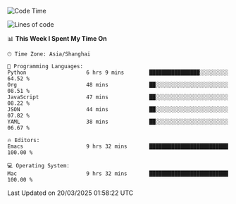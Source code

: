 <!--START_SECTION:waka-->
![Code Time](http://img.shields.io/badge/Code%20Time-2%2C581%20hrs%205%20mins-blue)

![Lines of code](https://img.shields.io/badge/From%20Hello%20World%20I%27ve%20Written-335.3%20thousand%20lines%20of%20code-blue)

📊 **This Week I Spent My Time On** 

```text
🕑︎ Time Zone: Asia/Shanghai

💬 Programming Languages: 
Python                   6 hrs 9 mins        ████████████████░░░░░░░░░   64.52 % 
Org                      48 mins             ██░░░░░░░░░░░░░░░░░░░░░░░   08.51 % 
JavaScript               47 mins             ██░░░░░░░░░░░░░░░░░░░░░░░   08.22 % 
JSON                     44 mins             ██░░░░░░░░░░░░░░░░░░░░░░░   07.82 % 
YAML                     38 mins             ██░░░░░░░░░░░░░░░░░░░░░░░   06.67 % 

🔥 Editors: 
Emacs                    9 hrs 32 mins       █████████████████████████   100.00 % 

💻 Operating System: 
Mac                      9 hrs 32 mins       █████████████████████████   100.00 % 
```


 Last Updated on 20/03/2025 01:58:22 UTC
<!--END_SECTION:waka-->
